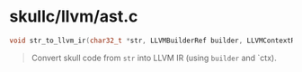 # skullc/llvm/ast.c

```c
void str_to_llvm_ir(char32_t *str, LLVMBuilderRef builder, LLVMContextRef llvm_ctx)
```

> Convert skull code from `str` into LLVM IR (using `builder` and `ctx).

